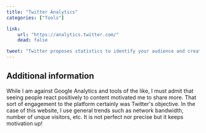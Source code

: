 ```yaml
---
title: "Twitter Analytics"
categories: ["Tools"]

link:
    url: "https://analytics.twitter.com/"
    dead: false

tweet: "Twitter proposes statistics to identify your audience and create better content. Try it!"
---
```


## Additional information

While I am against Google Analytics and tools of the like, I must admit that seeing people react positively to content
motivated me to share more. That sort of engagement to the platform certainly was Twitter's objective. In the case of
this website, I use general trends such as network bandwidth, number of unque visitors, etc. It is not perfect nor
precise but it keeps motivation up!
